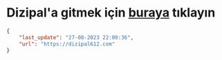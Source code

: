 # Dizipal'a gitmek için [buraya](https://dizipal612.com) tıklayın
    
```json
{
    "last_update": "27-08-2023 22:00:36",
    "url": "https://dizipal612.com"
}
```